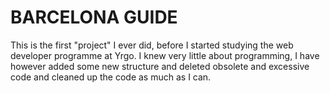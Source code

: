 # BARCELONA GUIDE

This is the first "project" I ever did, before I started studying the web developer programme at Yrgo. I knew very little about programming, I have however added some new structure and deleted obsolete and excessive code and cleaned up the code as much as I can.

